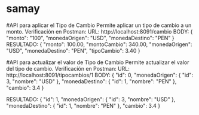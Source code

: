 # samay

#API para aplicar el Tipo de Cambio 
Permite aplicar un tipo de cambio a un monto. 
Verificación en Postman:
URL:
 http://localhost:8091/cambio
BODY: 
{
   "monto": "100",
    "monedaOrigen": "USD",
    "monedaDestino": "PEN"
}   
RESULTADO:
{
    "monto": 100.00,
    "montoCambio": 340.00,
    "monedaOrigen": "USD",
    "monedaDestino": "PEN",
    "tipoCambio": 3.40
}

#API para actualizar el valor de Tipo de Cambio
Permite actualizar el valor del tipo de cambio. 
Verificación en Postman:
URL:
 http://localhost:8091/tipocambios/1
BODY: 
    {
        "id": 0,
        "monedaOrigen": {
            "id": 3,
            "nombre": "USD"
        },
        "monedaDestino": {
            "id": 1,
            "nombre": "PEN"
        },
        "cambio": 3.4
    }

RESULTADO:
{
    "id": 1,
    "monedaOrigen": {
        "id": 3,
        "nombre": "USD"
    },
    "monedaDestino": {
        "id": 1,
        "nombre": "PEN"
    },
    "cambio": 3.4
}

